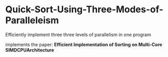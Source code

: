 # Quick-Sort-Using-Three-Modes-of-Paralleleism
Efficiently implement three three levels of parallelism in one program

implements the paper: <b>Efficient Implementation of Sorting on Multi-Core SIMDCPUArchitecture</b>
